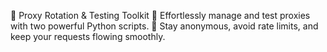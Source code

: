 🚀 Proxy Rotation & Testing Toolkit
🔹 Effortlessly manage and test proxies with two powerful Python scripts.
🔹 Stay anonymous, avoid rate limits, and keep your requests flowing smoothly.

